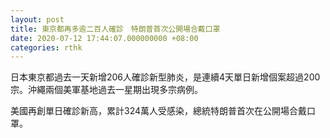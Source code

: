 ```yaml
---
layout: post
title: 東京都再多逾二百人確診　特朗普首次公開場合戴口罩
date: 2020-07-12 17:44:07.000000000 +08:00
categories: rthk
---
```


日本東京都過去一天新增206人確診新型肺炎，是連續4天單日新增個案超過200宗。沖繩兩個美軍基地過去一星期出現多宗病例。

美國再創單日確診新高，累計324萬人受感染，總統特朗普首次在公開場合戴口罩。
